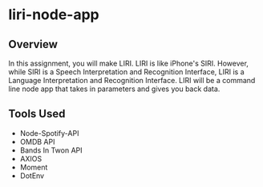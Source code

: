 # liri-node-app

## Overview

In this assignment, you will make LIRI. LIRI is like iPhone's SIRI. However, while SIRI is a Speech Interpretation and Recognition Interface, LIRI is a Language Interpretation and Recognition Interface. LIRI will be a command line node app that takes in parameters and gives you back data.

## Tools Used
- Node-Spotify-API
- OMDB API
- Bands In Twon API
- AXIOS
- Moment
- DotEnv
